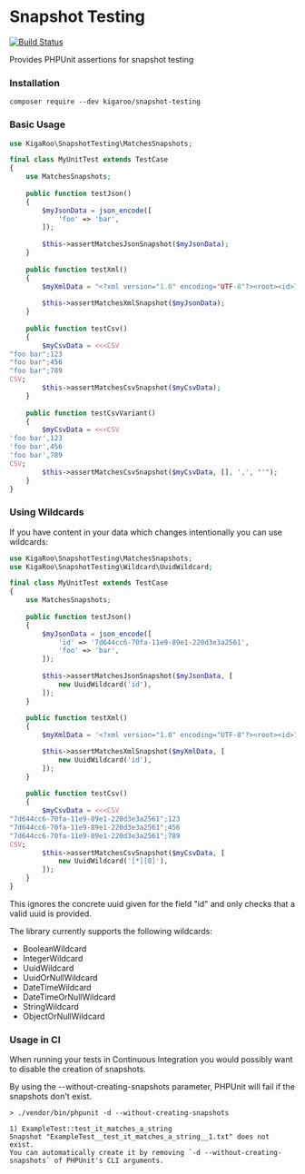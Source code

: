 # Snapshot Testing
[![Build Status](https://travis-ci.org/KigaRoo/snapshot-testing.svg?branch=master)](https://travis-ci.org/KigaRoo/snapshot-testing)

Provides PHPUnit assertions for snapshot testing

### Installation
```
composer require --dev kigaroo/snapshot-testing
```

### Basic Usage
```php
use KigaRoo\SnapshotTesting\MatchesSnapshots;

final class MyUnitTest extends TestCase
{
    use MatchesSnapshots;
    
    public function testJson()
    {
        $myJsonData = json_encode([
            'foo' => 'bar',
        ]);
        
        $this->assertMatchesJsonSnapshot($myJsonData);
    }    
    
    public function testXml()
    {
        $myXmlData = "<?xml version="1.0" encoding="UTF-8"?><root><id>7d644cc6-70fa-11e9-89e1-220d3e3a2561</id></root>";
        
        $this->assertMatchesXmlSnapshot($myJsonData);
    }    
    
    public function testCsv()
    {
        $myCsvData = <<<CSV
"foo bar";123
"foo bar";456
"foo bar";789
CSV;
        $this->assertMatchesCsvSnapshot($myCsvData);
    }    
    
    public function testCsvVariant()
    {
        $myCsvData = <<<CSV
'foo bar',123
'foo bar',456
'foo bar',789
CSV;
        $this->assertMatchesCsvSnapshot($myCsvData, [], ',', "'");
    }
}
```

### Using Wildcards
If you have content in your data which changes intentionally you can use wildcards:
```php
use KigaRoo\SnapshotTesting\MatchesSnapshots;
use KigaRoo\SnapshotTesting\Wildcard\UuidWildcard;

final class MyUnitTest extends TestCase
{
    use MatchesSnapshots;
    
    public function testJson()
    {
        $myJsonData = json_encode([
            'id' => '7d644cc6-70fa-11e9-89e1-220d3e3a2561',
            'foo' => 'bar',
        ]);
        
        $this->assertMatchesJsonSnapshot($myJsonData, [
            new UuidWildcard('id'),
        ]);
    }    
    
    public function testXml()
    {
        $myXmlData = '<?xml version="1.0" encoding="UTF-8"?><root><id>7d644cc6-70fa-11e9-89e1-220d3e3a2561</id></root>';

        $this->assertMatchesXmlSnapshot($myXmlData, [
            new UuidWildcard('id'),
        ]);
    }
    
    public function testCsv()
    {
        $myCsvData = <<<CSV
"7d644cc6-70fa-11e9-89e1-220d3e3a2561";123
"7d644cc6-70fa-11e9-89e1-220d3e3a2561";456
"7d644cc6-70fa-11e9-89e1-220d3e3a2561";789
CSV;
        $this->assertMatchesCsvSnapshot($myCsvData, [
            new UuidWildcard('[*][0]'),
        ]);
    }    
}
```

This ignores the concrete uuid given for the field "id" and only checks that a valid uuid is provided.

The library currently supports the following wildcards:
- BooleanWildcard
- IntegerWildcard
- UuidWildcard
- UuidOrNullWildcard
- DateTimeWildcard
- DateTimeOrNullWildcard
- StringWildcard
- ObjectOrNullWildcard

### Usage in CI
When running your tests in Continuous Integration you would possibly want to disable the creation of snapshots.

By using the --without-creating-snapshots parameter, PHPUnit will fail if the snapshots don't exist.

```
> ./vendor/bin/phpunit -d --without-creating-snapshots

1) ExampleTest::test_it_matches_a_string
Snapshot "ExampleTest__test_it_matches_a_string__1.txt" does not exist. 
You can automatically create it by removing `-d --without-creating-snapshots` of PHPUnit's CLI arguments.
```